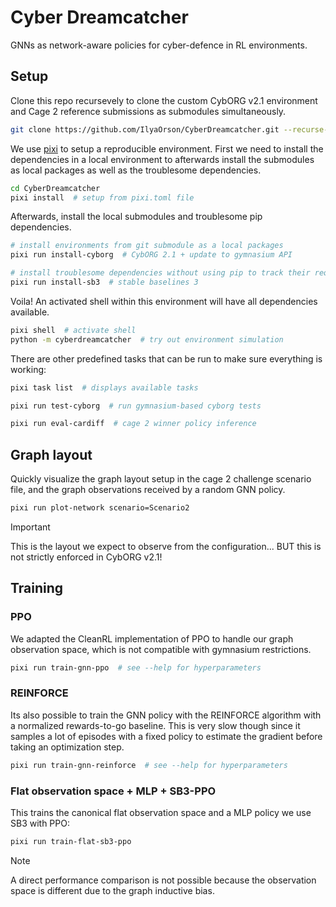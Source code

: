 # Cyber Dreamcatcher

GNNs as network-aware policies for cyber-defence in RL environments.

## Setup

Clone this repo recursevely to clone the custom CybORG v2.1 environment and Cage 2 reference submissions as submodules simultaneously.

```bash
git clone https://github.com/IlyaOrson/CyberDreamcatcher.git --recurse-submodules -j3
```

We use [pixi](https://github.com/prefix-dev/pixi) to setup a reproducible environment.
First we need to install the dependencies in a local environment to afterwards install the submodules as local packages as well as the troublesome dependencies.

```bash
cd CyberDreamcatcher
pixi install  # setup from pixi.toml file
```

Afterwards, install the local submodules and troublesome pip dependencies.

```bash
# install environments from git submodule as a local packages
pixi run install-cyborg  # CybORG 2.1 + update to gymnasium API

# install troublesome dependencies without using pip to track their requirements
pixi run install-sb3  # stable baselines 3
```

Voila! An activated shell within this environment will have all dependencies available.

```bash
pixi shell  # activate shell
python -m cyberdreamcatcher  # try out environment simulation
```

There are other predefined tasks that can be run to make sure everything is working:

```bash
pixi task list  # displays available tasks

pixi run test-cyborg  # run gymnasium-based cyborg tests

pixi run eval-cardiff  # cage 2 winner policy inference
```

## Graph layout

Quickly visualize the graph layout setup in the cage 2 challenge scenario file,
and the graph observations received by a random GNN policy.

```bash
pixi run plot-network scenario=Scenario2
```

> [!IMPORTANT]
> This is the layout we expect to observe from the configuration... BUT this is not strictly enforced in CybORG v2.1!

## Training

### PPO

We adapted the CleanRL implementation of PPO to handle our graph observation space, which is not compatible with gymnasium restrictions.

```bash
pixi run train-gnn-ppo  # see --help for hyperparameters
```

### REINFORCE

Its also possible to train the GNN policy with the REINFORCE algorithm with a normalized rewards-to-go baseline.
This is very slow though since it samples a lot of episodes with a fixed policy to estimate the gradient before taking an optimization step.

```bash
pixi run train-gnn-reinforce  # see --help for hyperparameters
```

### Flat observation space + MLP + SB3-PPO

This trains the canonical flat observation space and a MLP policy we use SB3 with PPO:

```bash
pixi run train-flat-sb3-ppo
```

> [!NOTE]
> A direct performance comparison is not possible because the observation space is different due to the graph inductive bias.
